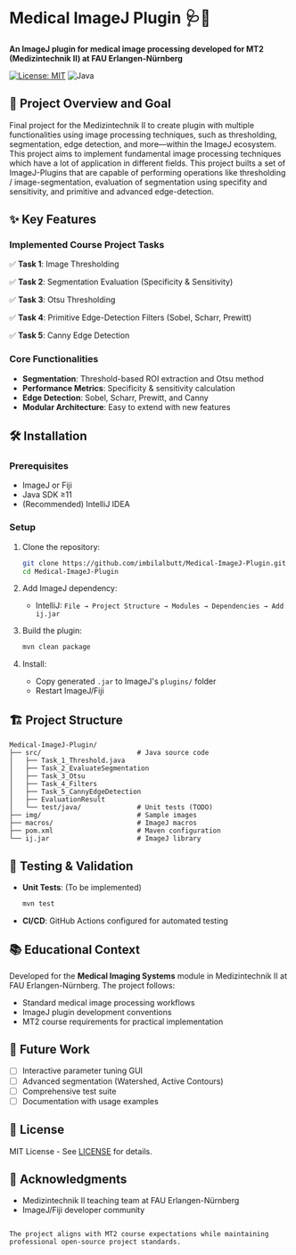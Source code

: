 # Medical ImageJ Plugin 🩺🔬  
**An ImageJ plugin for medical image processing developed for MT2 (Medizintechnik II) at FAU Erlangen-Nürnberg**

[![License: MIT](https://img.shields.io/badge/License-MIT-yellow.svg)](https://opensource.org/licenses/MIT)
![Java](https://img.shields.io/badge/Java-11%2B-orange)



## 🎯 Project Overview and Goal
Final project for the Medizintechnik II to create plugin with multiple functionalities using image processing techniques, such as thresholding, segmentation, edge detection, and more—within the ImageJ ecosystem. This project aims to implement fundamental image processing techniques which have a lot of application in different fields. This project builts a set of ImageJ-Plugins that are capable of performing operations like thresholding / image-segmentation, evaluation of segmentation using specifity and sensitivity, and primitive and advanced edge-detection.


## ✨ Key Features
### Implemented Course Project Tasks

✅ **Task 1**: Image Thresholding  

✅ **Task 2**: Segmentation Evaluation (Specificity & Sensitivity)  

✅ **Task 3**: Otsu Thresholding  

✅ **Task 4**: Primitive Edge-Detection Filters  (Sobel, Scharr, Prewitt)

✅ **Task 5**: Canny Edge Detection



### Core Functionalities
- **Segmentation**: Threshold-based ROI extraction and Otsu method
- **Performance Metrics**: Specificity & sensitivity calculation
- **Edge Detection**: Sobel, Scharr, Prewitt, and Canny
- **Modular Architecture**: Easy to extend with new features

## 🛠️ Installation
### Prerequisites
- ImageJ or Fiji
- Java SDK ≥11
- (Recommended) IntelliJ IDEA

### Setup
1. Clone the repository:
   ```bash
   git clone https://github.com/imbilalbutt/Medical-ImageJ-Plugin.git
   cd Medical-ImageJ-Plugin
   ```

2. Add ImageJ dependency:
   - IntelliJ: `File → Project Structure → Modules → Dependencies → Add ij.jar`

3. Build the plugin:
   ```bash
   mvn clean package
   ```

4. Install:
   - Copy generated `.jar` to ImageJ's `plugins/` folder
   - Restart ImageJ/Fiji

## 🏗️ Project Structure
```
Medical-ImageJ-Plugin/
├── src/                        # Java source code
│   ├── Task_1_Threshold.java
│   ├── Task_2_EvaluateSegmentation
│   ├── Task_3_Otsu
│   ├── Task_4_Filters
│   ├── Task_5_CannyEdgeDetection
│   ├── EvaluationResult
│   └── test/java/              # Unit tests (TODO)
├── img/                        # Sample images
├── macros/                     # ImageJ macros
├── pom.xml                     # Maven configuration
└── ij.jar                      # ImageJ library
```

## 🧪 Testing & Validation
- **Unit Tests**: (To be implemented)
  ```bash
  mvn test
  ```
- **CI/CD**: GitHub Actions configured for automated testing

## 📚 Educational Context
Developed for the **Medical Imaging Systems** module in Medizintechnik II at FAU Erlangen-Nürnberg. The project follows:
- Standard medical image processing workflows
- ImageJ plugin development conventions
- MT2 course requirements for practical implementation

## 🔮 Future Work
- [ ] Interactive parameter tuning GUI
- [ ] Advanced segmentation (Watershed, Active Contours)
- [ ] Comprehensive test suite
- [ ] Documentation with usage examples

## 📜 License
MIT License - See [LICENSE](LICENSE) for details.

## 🙏 Acknowledgments
- Medizintechnik II teaching team at FAU Erlangen-Nürnberg
- ImageJ/Fiji developer community
```

The project aligns with MT2 course expectations while maintaining professional open-source project standards.
